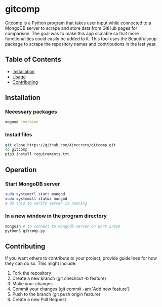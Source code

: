 # gitcomp

Gitcomp is a Python program that takes user input while connected to a MongoDB server to scrape and store data from GitHub pages for comparison. The goal was to make this app scalable so that more functionalities could easily be added to it. This tool uses the Beautifulsoup package to scrape the repository names and contributions in the last year.

## Table of Contents

- [Installation](#installation)
- [Usage](#operation)
- [Contributing](#contributing)



## Installation

### Necessary packages
```bash
mognod -version
```

### Install files
```bash
git clone https://github.com/Ajmccrory/gitcomp.git
cd gitcomp
pip3 install requirements.txt
```


## Operation

### Start MongoDB server
```bash
sudo systemctl start mongod
sudo systemctl status mongod
# do this to verify server is running
```

### In a new window in the program directory
```bash
mongosh # to connect to mongodb server on port 27010
python3 gitcomp.py
```


## Contributing

If you want others to contribute to your project, provide guidelines for how they can do so. This might include:

1. Fork the repository
2. Create a new branch (git checkout -b feature)
3. Make your changes
4. Commit your changes (git commit -am 'Add new feature')
5. Push to the branch (git push origin feature)
6. Create a new Pull Request



